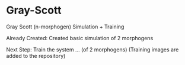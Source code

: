 # Gray-Scott
Gray Scott (n-morphogen) Simulation + Training

Already Created: Created basic simulation of 2 morphogens

Next Step: Train the system ... (of 2 morphogens) (Training images are added to the repository)

